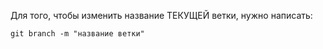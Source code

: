 
Для того, чтобы изменить название ТЕКУЩЕЙ ветки, нужно написать:
```GIT
git branch -m "название ветки"
```